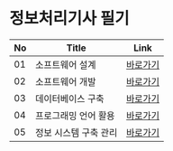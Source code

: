 # 정보처리기사 필기

|No|Title|Link|
|-|-|-|
|01|소프트웨어 설계|[바로가기](./P01)|
|02|소프트웨어 개발|[바로가기](./P02)|
|03|데이터베이스 구축|[바로가기](./P03)|
|04|프로그래밍 언어 활용|[바로가기](./P04)|
|05|정보 시스템 구축 관리|[바로가기](./P05)|
